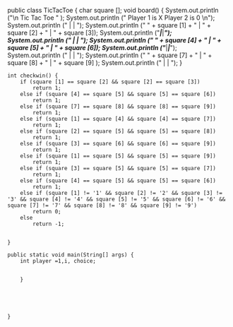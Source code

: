 public class TicTacToe {
	char square [];
	void board() {
		System.out.println ("\n Tic Tac Toe " );
		System.out.println (" Player 1 is X     Player 2 is 0 \n");
		System.out.println ("     |     |     ");
		System.out.println ("  " + square [1] + "  |  " + square [2] + "  |  " + square [3]);
		System.out.println ("_____|_____|_____");
		System.out.println ("     |     |     ");
		System.out.println ("  " + square [4] + "  |  " + square [5] + "  |  " + square [6]);
		System.out.println ("_____|_____|_____");
		System.out.println ("     |     |     ");
		System.out.println ("  " + square [7] + "  |  " + square [8] + "  |  " + square [9] );
		System.out.println ("     |     |     ");
	}
	
	int checkwin() {
		if (square [1] == square [2] && square [2] == square [3])
			return 1;
		else if (square [4] == square [5] && square [5] == square [6])
			return 1;
		else if (square [7] == square [8] && square [8] == square [9])
			return 1;
		else if (square [1] == square [4] && square [4] == square [7])
			return 1;
		else if (square [2] == square [5] && square [5] == square [8])
			return 1;
		else if (square [3] == square [6] && square [6] == square [9])
			return 1;
		else if (square [1] == square [5] && square [5] == square [9])
			return 1;
		else if (square [3] == square [5] && square [5] == square [7])
			return 1;
		else if (square [4] == square [5] && square [5] == square [6])
			return 1;
		else if (square [1] != '1' && square [2] != '2' && square [3] != '3' && square [4] != '4' && square [5] != '5' && square [6] != '6' && square [7] != '7' && square [8] != '8' && square [9] != '9')
			return 0;
		else 
			return -1;
		
	
	}
	
	public static void main(String[] args) {
		int player =1,i, choice;
		
			
		}
			
		
	
		

	}
